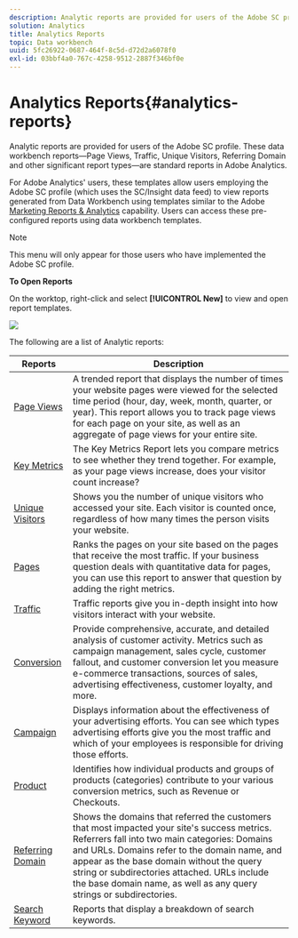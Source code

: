 ```yaml
---
description: Analytic reports are provided for users of the Adobe SC profile. These data workbench reports—Page Views, Traffic, Unique Visitors, Referring Domain and other significant report types—are standard reports in Adobe Analytics.
solution: Analytics
title: Analytics Reports
topic: Data workbench
uuid: 5fc26922-0687-464f-8c5d-d72d2a6078f0
exl-id: 03bbf4a0-767c-4258-9512-2887f346bf0e
---
```

# Analytics Reports{#analytics-reports}

Analytic reports are provided for users of the Adobe SC profile. These data workbench reports—Page Views, Traffic, Unique Visitors, Referring Domain and other significant report types—are standard reports in Adobe Analytics.

For Adobe Analytics' users, these templates allow users employing the Adobe SC profile (which uses the SC/Insight data feed) to view reports generated from Data Workbench using templates similar to the Adobe [Marketing Reports & Analytics](http://www.adobe.com/solutions/digital-analytics/marketing-reports-analytics.html?promoid=KAUCM) capability. Users can access these pre-configured reports using data workbench templates.

>[!NOTE]
>
>This menu will only appear for those users who have implemented the Adobe SC profile.

**To Open Reports**

On the worktop, right-click and select **[!UICONTROL New]** to view and open report templates.

![](assets/template_reports.png)

The following are a list of Analytic reports: 

|  Reports  | Description  |
|---|---|
| [Page Views](https://docs.adobe.com/content/help/en/analytics/components/variables/dimensions-reports/reports-page-views.html)  | A trended report that displays the number of times your website pages were viewed for the selected time period (hour, day, week, month, quarter, or year). This report allows you to track page views for each page on your site, as well as an aggregate of page views for your entire site.  |
| [Key Metrics](https://docs.adobe.com/help/en/analytics/components/variables/dimensions-reports/reports-key-metrics.html)  | The Key Metrics Report lets you compare metrics to see whether they trend together. For example, as your page views increase, does your visitor count increase?  |
| [Unique Visitors](https://docs.adobe.com/content/help/en/analytics/components/variables/dimensions-reports/reports-unique-visitors-v15-dsc.html)  | Shows you the number of unique visitors who accessed your site. Each visitor is counted once, regardless of how many times the person visits your website.  |
| [Pages](https://docs.adobe.com/content/help/en/analytics/components/variables/dimensions-reports/reports-pages.html)  | Ranks the pages on your site based on the pages that receive the most traffic. If your business question deals with quantitative data for pages, you can use this report to answer that question by adding the right metrics.  |
| [Traffic](https://docs.adobe.com/help/en/analytics/components/variables/dimensions-reports/reports-traffic.html)  | Traffic reports give you in-depth insight into how visitors interact with your website.  |
| [Conversion](https://docs.adobe.com/content/help/en/analytics/components/variables/dimensions-reports/reports-conversion.html)  | Provide comprehensive, accurate, and detailed analysis of customer activity. Metrics such as campaign management, sales cycle, customer fallout, and customer conversion let you measure e-commerce transactions, sources of sales, advertising effectiveness, customer loyalty, and more.  |
| [Campaign](https://docs.adobe.com/content/help/en/analytics/components/variables/dimensions-reports/reports-campaigns.html)  | Displays information about the effectiveness of your advertising efforts. You can see which types advertising efforts give you the most traffic and which of your employees is responsible for driving those efforts.  |
| [Product](https://docs.adobe.com/content/help/en/analytics/components/variables/dimensions-reports/reports-products.html)  | Identifies how individual products and groups of products (categories) contribute to your various conversion metrics, such as Revenue or Checkouts.  |
| [Referring Domain](https://docs.adobe.com/content/help/en/analytics/components/variables/dimensions-reports/reports-referring-domains.html)  | Shows the domains that referred the customers that most impacted your site's success metrics. Referrers fall into two main categories: Domains and URLs. Domains refer to the domain name, and appear as the base domain without the query string or subdirectories attached. URLs include the base domain name, as well as any query strings or subdirectories.  |
| [Search Keyword](https://docs.adobe.com/content/help/en/analytics/components/variables/dimensions-reports/reports-search-keywords.html)  | Reports that display a breakdown of search keywords.  |
